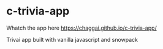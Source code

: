 # c-trivia-app

Whatch the app here https://chaggai.github.io/c-trivia-app/

Trivai app built with vanilla javascript and snowpack
